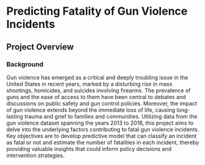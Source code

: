 # Predicting Fatality of Gun Violence Incidents
## Project Overview
### Background
Gun violence has emerged as a critical and deeply troubling issue in the United States in recent years, marked by a disturbing rise in mass shootings, homicides, and suicides involving firearms. The prevalence of guns and the ease of access to them have been central to debates and discussions on public safety and gun control policies. Moreover, the impact of gun violence extends beyond the immediate loss of life, causing long-lasting trauma and grief to families and communities. Utilizing data from the gun violence dataset spanning the years 2013 to 2018, this project aims to delve into the underlying factors contributing to fatal gun violence incidents. Key objectives are to develop predictive model that can classify an incident as fatal or not and estimate the number of fatalities in each incident, thereby providing valuable insights that could inform policy decisions and intervention strategies.
